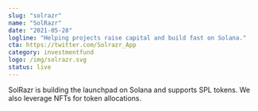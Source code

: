 ```yaml
---
slug: "solrazr"
name: "SolRazr"
date: "2021-05-28"
logline: "Helping projects raise capital and build fast on Solana."
cta: https://twitter.com/Solrazr_App
category: investmentfund
logo: /img/solrazr.svg
status: live
---
```


SolRazr is building the launchpad on Solana and supports SPL tokens. We also leverage NFTs for token allocations.
